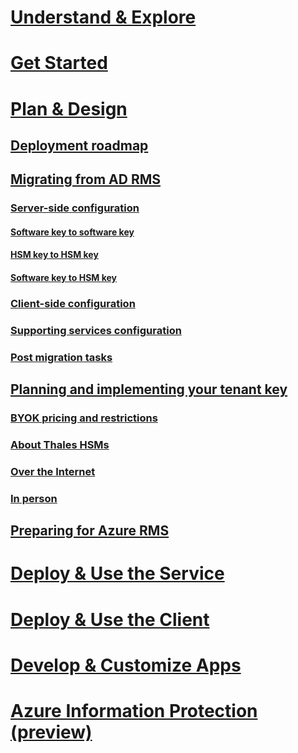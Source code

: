 # [Understand & Explore](/rights-management/understand-explore/azure-rights-management)
# [Get Started](/rights-management/get-started/requirements-azure-rms)
# [Plan & Design](deployment-roadmap.md)
## [Deployment roadmap](deployment-roadmap.md)
## [Migrating from AD RMS](migrate-from-ad-rms-to-azure-rms.md)
### [Server-side configuration](migrate-from-ad-rms-phase1.md)
#### [Software key to software key](migrate-softwarekey-to-softwarekey.md)
#### [HSM key to HSM key](migrate-hsmkey-to-hsmkey.md)
#### [Software key to HSM key](migrate-softwarekey-to-hsmkey.md)
### [Client-side configuration](migrate-from-ad-rms-phase2.md)
### [Supporting services configuration](migrate-from-ad-rms-phase3.md)
### [Post migration tasks](migrate-from-ad-rms-phase4.md)
## [Planning and implementing your tenant key](plan-implement-tenant-key.md)
### [BYOK pricing and restrictions](byok-price-restrictions.md)
### [About Thales HSMs](thales-hsm.md)
### [Over the Internet](generate-tenant-key-internet.md)
### [In person](generate-tenant-key-in-person.md)
## [Preparing for Azure RMS](prepare.md)
# [Deploy & Use the Service](/rights-management/deploy-use/activate-service)
# [Deploy & Use the Client](/rights-management/rms-client/use-client)
# [Develop & Customize Apps](/rights-management/develop/developers-guide)
# [Azure Information Protection (preview)](/rights-management/information-protection/what-is-information-protection)
